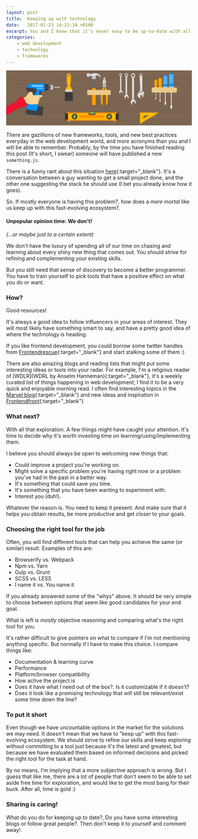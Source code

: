 ```yaml
---
layout: post
title:  Keeping up with technology
date:   2017-01-23 14:23:34 +0200
excerpt: You and I know that it's never easy to be up-to-date with all the new cool tools being published every day. What can we do about it?
categories:
    - web development
    - technology
    - frameworks
---
```


<img src="../media/2017-04-03-toolbelt.png" alt="The toolbelt!">

There are gazillions of new frameworks, tools, and new best practices everyday in the web development world, and more acronyms than you and I will be able to remember.
Probably, by the time you have finished reading this post (It's short, I swear) someone will have published a new `something.js`.

There is a funny rant about this situation [here](https://hackernoon.com/how-it-feels-to-learn-javascript-in-2016-d3a717dd577f){:target="_blank"}. It's a conversation between a guy wanting to get a small project done, and the other one suggesting the stack he should use (I bet you already know how it goes).

So. If mostly everyone is having this problem?, how does a *mere mortal* like us keep up with this fast-evolving ecosystem?.

#### Unpopular opinion time: We don't!
*(...or maybe just to a certain extent)*

We don't have the luxury of spending all of our time on chasing and learning about every shiny new thing that comes out. You should strive for refining and complementing your existing skills.

But you still need that sense of discovery to become a better programmer. You have to train yourself to pick tools that have a positive effect on what you do or want.


### How?

Good resources!

It's always a good idea to follow influencers in your areas of interest. They will most likely have something smart to say, and have a pretty good idea of where the technology is heading.

If you like frontend development, you could borrow some twitter handles from [Frontendrescue](https://uptodate.frontendrescue.org/){:target="_blank"} and start stalking some of them :)

There are also amazing blogs and reading lists that might put some interesting ideas or tools into your radar. For example, I'm a religious reader of [WDLR](WDRL by Anselm Hanneman){:target="_blank"}, it's a weekly curated list of things happening in web development; I find it to be a very quick and enjoyable morning read. I often find interesting topics in the [Marvel blog](https://blog.marvelapp.com/){:target="_blank"} and new ideas and inspiration in [Frontendfront](https://frontendfront.com/){:target="_blank"}


### What next?

With all that exploration. A few things might have caught your attention.
It's time to decide why it's worth investing time on learning/using/implementing them.

I believe you should always be open to welcoming new things that:

- Could improve a project you're working on.
- Might solve a specific problem you're having right now or a problem you've had in the past in a better way.
- It's something that could save you time.
- It's something that you have been wanting to experiment with.
- Interest you (duh!). 

Whatever the reason is. You need to keep it present. And make sure that it helps you obtain results, be more productive and get closer to your goals.


### Choosing the right tool for the job

Often, you will find different tools that can help you achieve the same (or similar) result. 
Examples of this are:

- Browserify vs. Webpack
- Npm vs. Yarn
- Gulp vs. Grunt
- SCSS vs. LESS
- I name it vs. You name it

If you already answered some of the "whys" above. It should be very simple to choose between options that seem like good candidates for your end goal.

What is left is *mostly* objective reasoning and comparing what's the right tool for you.

It's rather difficult to give pointers on what to compare if I'm not mentioning anything specific. But normally if I have to make this choice. I compare things like:

- Documentation & learning curve
- Performance
- Platform/browser compatibility
- How active the project is
- Does it have what I need out of the box?. Is it customizable if it doesn't?
- Does it look like a promising technology that will still be relevant/exist some time down the line?


### To put it short

Even though we have uncountable options in the market for the solutions we may need. It doesn't mean that we have to "keep up" with this fast-evolving ecosystem. We should strive to refine our skills and keep exploring without committing to a tool just because it's the latest and greatest, but because we have evaluated them based on informed decisions and picked the right tool for the task at hand.

By no means, I'm implying that a more subjective approach is wrong. But I guess that like me, there are a lot of people that don't seem to be able to set aside free time for exploration, and would like to get the most bang for their buck. After all, time is gold :)


### Sharing is caring!

What do you do for keeping up to date?, Do you have some interesting blogs or follow great people?.
Then don't keep it to yourself and comment away!.
